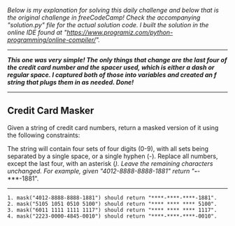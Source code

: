 *Below is my explanation for solving this daily challenge and below that is the original challenge in freeCodeCamp! Check the accompanying "solution.py" file for the actual solution code. I built the solution in the online IDE found at "https://www.programiz.com/python-programming/online-compiler/".*

****

***This one was very simple! The only things that change are the last four of the credit card number and the spacer used, which is either a dash or regular space. I captured both of those into variables and created an f string that plugs them in as needed. Done!***

****

## Credit Card Masker

Given a string of credit card numbers, return a masked version of it using the following constraints:

The string will contain four sets of four digits (0-9), with all sets being separated by a single space, or a single hyphen (-).
Replace all numbers, except the last four, with an asterisk (*).
Leave the remaining characters unchanged.
For example, given "4012-8888-8888-1881" return "****-****-****-1881".

****

    1. mask("4012-8888-8888-1881") should return "****-****-****-1881".
    2. mask("5105 1051 0510 5100") should return "**** **** **** 5100".
    3. mask("6011 1111 1111 1117") should return "**** **** **** 1117".
    4. mask("2223-0000-4845-0010") should return "****-****-****-0010".
